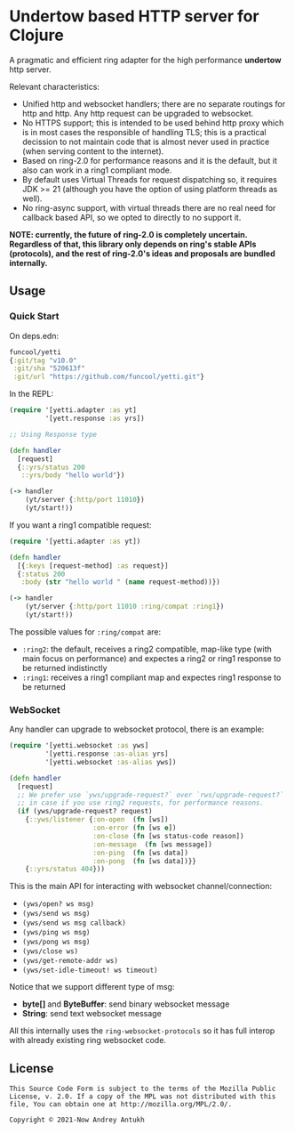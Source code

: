# Undertow based HTTP server for Clojure

A pragmatic and efficient ring adapter for the high performance
**undertow** http server.

Relevant characteristics:

- Unified http and websocket handlers; there are no separate routings
  for http and http. Any http request can be upgraded to websocket.
- No HTTPS support; this is intended to be used behind http proxy
  which is in most cases the responsible of handling TLS; this is a
  practical decission to not maintain code that is almost never used
  in practice (when serving content to the internet).
- Based on ring-2.0 for performance reasons and it is the default, but
  it also can work in a ring1 compliant mode.
- By default uses Virtual Threads for request dispatching so, it
  requires JDK >= 21 (although you have the option of using platform
  threads as well).
- No ring-async support, with virtual threads there are no real need
  for callback based API, so we opted to directly to no support it.


**NOTE: currently, the future of ring-2.0 is completely
uncertain. Regardless of that, this library only depends on ring's
stable APIs (protocols), and the rest of ring-2.0's ideas and
proposals are bundled internally.**


## Usage

### Quick Start

On deps.edn:

```clojure
funcool/yetti
{:git/tag "v10.0"
 :git/sha "520613f"
 :git/url "https://github.com/funcool/yetti.git"}
```

In the REPL:

```clojure
(require '[yetti.adapter :as yt]
         '[yett.response :as yrs])

;; Using Response type

(defn handler
  [request]
  {::yrs/status 200
   ::yrs/body "hello world"})

(-> handler
    (yt/server {:http/port 11010})
    (yt/start!))
```

If you want a ring1 compatible request:

```clojure
(require '[yetti.adapter :as yt])

(defn handler
  [{:keys [request-method] :as request}]
  {:status 200
   :body (str "hello world " (name request-method))})

(-> handler
    (yt/server {:http/port 11010 :ring/compat :ring1})
    (yt/start!))
```

The possible values for `:ring/compat` are:

 - `:ring2`: the default, receives a ring2 compatible, map-like type
   (with main focus on performance) and expectes a ring2 or ring1
   response to be returned indistinctly
 - `:ring1`: receives a ring1 compliant map and expectes ring1
   response to be returned


### WebSocket

Any handler can upgrade to websocket protocol, there is an example:

```clojure
(require '[yetti.websocket :as yws]
         '[yetti.response :as-alias yrs]
         '[yetti.websocket :as-alias yws])

(defn handler
  [request]
  ;; We prefer use `yws/upgrade-request?` over `rws/upgrade-request?`
  ;; in case if you use ring2 requests, for performance reasons.
  (if (yws/upgrade-request? request)
    {::yws/listener {:on-open  (fn [ws])
                     :on-error (fn [ws e])
                     :on-close (fn [ws status-code reason])
                     :on-message  (fn [ws message])
                     :on-ping  (fn [ws data])
                     :on-pong  (fn [ws data])}}
    {::yrs/status 404}))
```

This is the main API for interacting with websocket channel/connection:

- `(yws/open? ws msg)`
- `(yws/send ws msg)`
- `(yws/send ws msg callback)`
- `(yws/ping ws msg)`
- `(yws/pong ws msg)`
- `(yws/close ws)`
- `(yws/get-remote-addr ws)`
- `(yws/set-idle-timeout! ws timeout)`


Notice that we support different type of msg:

* **byte[]** and **ByteBuffer**: send binary websocket message
* **String**: send text websocket message

All this internally uses the `ring-websocket-protocols` so it has full
interop with already existing ring websocket code.


## License

```
This Source Code Form is subject to the terms of the Mozilla Public
License, v. 2.0. If a copy of the MPL was not distributed with this
file, You can obtain one at http://mozilla.org/MPL/2.0/.

Copyright © 2021-Now Andrey Antukh
```
